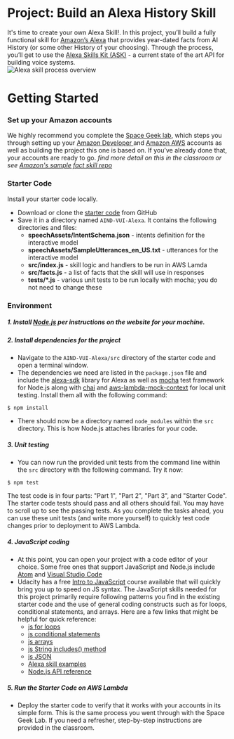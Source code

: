 # Project: Build an Alexa History Skill

It's time to create your own Alexa Skill!.  In this project, you’ll build a fully functional skill for [Amazon’s Alexa](https://developer.amazon.com/alexa) that provides year-dated facts from AI History (or some other History of your choosing).  Through the process, you’ll get to use the [Alexa Skills Kit (ASK)](https://developer.amazon.com/alexa-skills-kit) - a current state of the art API for building voice systems.  
![Alexa skill process overview](images/skillOverview.png)

# Getting Started

### Set up your Amazon accounts

We highly recommend you complete the [Space Geek lab](https://classroom.udacity.com/nanodegrees/nd889/parts/4550d1eb-a3e0-4e9b-9d3c-4f55aa6662b5/modules/38e74312-3173-4456-919d-bcb00a82bfb5/lessons/dc1efdfd-e07f-4a5c-ab35-dbb274a25c88/concepts/4cf534af-99c6-45c1-be50-4b39be711614), which steps you through setting up your [Amazon Developer ](https://developer.amazon.com/alexa-skills-kit) and [Amazon AWS](https://aws.amazon.com/) accounts as well as building the project this one is based on.   If you’ve already done that, your accounts are ready to go. 
*find more detail on this in the classroom or see [Amazon's sample fact skill repo](https://github.com/alexa/skill-sample-nodejs-fact)*

### Starter Code
Install your starter code locally.
* Download or clone the [starter code](https://github.com/udacity/AIND-VUI-Alexa) from GitHub
* Save it in a directory named `AIND-VUI-Alexa`.  It contains the following directories and files:
    - **speechAssets/IntentSchema.json**  - intents definition for the interactive model
    - **speechAssets/SampleUtterances_en_US.txt** - utterances for the interactive model
    - **src/index.js** - skill logic and handlers to be run in AWS Lamda
    - **src/facts.js** - a list of facts that the skill will use in responses
    - **tests/*.js** - various unit tests to be run locally with mocha; you do not need to change these

### Environment

##### 1. Install [Node.js](https://nodejs.org/) per instructions on the website for your machine.

##### 2. Install dependencies for the project

* Navigate to the `AIND-VUI-Alexa/src` directory of the starter code and open a terminal window.  
* The dependencies we need are listed in the `package.json` file and include the [alexa-sdk](https://github.com/alexa/alexa-skills-kit-sdk-for-nodejs) library for Alexa as well as  [mocha](https://mochajs.org/) test framework for Node.js along with [chai](http://chaijs.com/) and [aws-lambda-mock-context](https://www.npmjs.com/package/aws-lambda-mock-context) for local unit testing.  Install them all with the following command:
```shell
$ npm install
```
* There should now be a directory named `node_modules` within the `src` directory.  This is how Node.js attaches libraries for your code.

##### 3. Unit testing
* You can now run the provided unit tests from the command line within the `src` directory with the following command.  Try it now:
```shell
$ npm test
```
The test code is in four parts:  "Part 1", "Part 2", "Part 3", and "Starter Code". The starter code tests should pass and all others should fail.  You may have to scroll up to see the passing tests.  As you complete the tasks ahead, you can use these unit tests (and write more yourself) to quickly test code changes prior to deployment to AWS Lambda.

##### 4. JavaScript coding
* At this point, you can open your project with a code editor of your choice.  Some free ones that support JavaScript and Node.js include [Atom](https://atom.io/) and [Visual Studio Code](https://code.visualstudio.com/)
* Udacity has a free [Intro to JavaScript](https://www.udacity.com/course/intro-to-javascript--ud803) course available that will quickly bring you up to speed on JS syntax.  The JavaScript skills needed for this project primarily require following patterns you find in the existing starter code and the use of general coding constructs such as for loops, conditional statements, and arrays. Here are a few links that might be helpful for quick reference:
    * [js for loops](https://www.w3schools.com/js/js_loop_for.asp)
    * [js conditional statements](https://www.w3schools.com/js/js_if_else.asp)
    * [js arrays](https://www.w3schools.com/js/js_arrays.asp)
    * [js String includes() method](https://www.w3schools.com/jsref/jsref_includes.asp)
    * [js JSON](https://www.w3schools.com/js/js_json.asp)
    * [Alexa skill examples](https://github.com/alexa)
    * [Node.js API reference](https://nodejs.org/dist/latest-v6.x/docs/api/)

##### 5. Run the Starter Code on AWS Lambda
* Deploy the starter code to verify that it works with your accounts in its simple form.   This is the same process you went through with the Space Geek Lab.  If you need a refresher, step-by-step instructions are provided in the classroom. 

 

